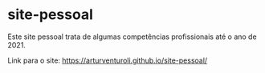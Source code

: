 # site-pessoal

Este site pessoal trata de algumas competências profissionais até o ano de 2021.
 
Link para o site: https://arturventuroli.github.io/site-pessoal/
